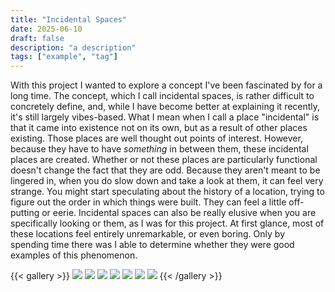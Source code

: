 ```yaml
---
title: "Incidental Spaces"
date: 2025-06-10
draft: false
description: "a description"
tags: ["example", "tag"]
---
```

With this project I wanted to explore a concept I've been fascinated by for a long time. The
concept, which I call incidental spaces, is rather difficult to concretely define, and, while I have
become better at explaining it recently, it's still largely vibes-based. What I mean when I call a
place "incidental" is that it came into existence not on its own, but as a result of other places
existing. Those places are well thought out points of interest. However, because they have to
have *something* in between them, these incidental places are created. Whether or not these
places are particularly functional doesn't change the fact that they are odd. Because they aren't
meant to be lingered in, when you do slow down and take a look at them, it can feel very
strange. You might start speculating about the history of a location, trying to figure out the order
in which things were built. They can feel a little off-putting or eerie. Incidental spaces can also
be really elusive when you are specifically looking or them, as I was for this project. At first
glance, most of these locations feel entirely unremarkable, or even boring. Only by spending
time there was I able to determine whether they were good examples of this phenomenon.

{{< gallery >}}
<img src="images/01.jpg" class="grid-w50 md:grid-w33 xl:grid-w25" />
<img src="images/02.jpg" class="grid-w50 md:grid-w33 xl:grid-w25" />
<img src="images/03.jpg" class="grid-w50 md:grid-w33 xl:grid-w25" />
<img src="images/04.jpg" class="grid-w50 md:grid-w33 xl:grid-w25" />
<img src="images/05.jpg" class="grid-w50 md:grid-w33 xl:grid-w25" />
<img src="images/06.jpg" class="grid-w50 md:grid-w33 xl:grid-w25" />
<img src="images/07.jpg" class="grid-w50 md:grid-w33 xl:grid-w25" />
{{< /gallery >}}